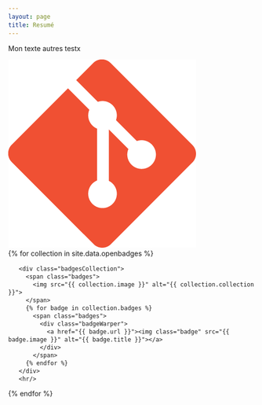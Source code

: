 ```yaml
---
layout: page
title: Resumé
---
```


<div id="slides">
  <div>
    <p>Mon texte autres testx</p>
    <img alt="Mon image" src="/public/git.png" />
  </div>
</div>

<div id="projects">
  {% for collection in site.data.openbadges %}
     
       <div class="badgesCollection">
         <span class="badges">
           <img src="{{ collection.image }}" alt="{{ collection.collection }}">
         </span>
         {% for badge in collection.badges %}
           <span class="badges">
             <div class="badgeWarper">
               <a href="{{ badge.url }}"><img class="badge" src="{{ badge.image }}" alt="{{ badge.title }}"></a>
             </div>
           </span>
         {% endfor %}
       </div>
       <hr/>
  {% endfor %}
</div>